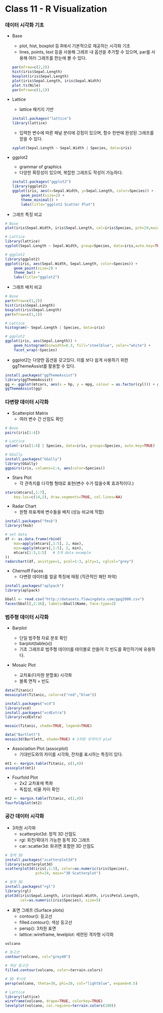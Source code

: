 # Class 11 - R Visualization

### 데이터 시각화 기초

- Base
    - plot, hist, boxplot 등 R에서 기본적으로 제공하는 시각화 기초
    - lines, points, text 등을 사용해 그래프 내 옵션을 추가할 수 있으며, par를 사용해 여러 그래프를 한눈에 볼  수 있다.
    ```r
    par(mfrow=c(2,2))  
    hist(iris$Sepal.Length)
    boxplot(iris$Sepal.Length)
    plot(iris$Sepal.Length, iris$Sepal.Width)
    plot.ts(Nile)
    par(mfrow=c(1,1)) 
    ```

- Lattice
    - lattice 패키지 기반
    ```r
    install.packages("lattice")
    library(lattice)
    ```
    - 입력한 변수에 따른 패널 분리에 강점이 있으며, 함수 한번에 완성된 그래프를 얻을 수 있다.
    ```r
    xyplot(Sepal.Length ~ Sepal.Width | Species, data=iris)
    ```

- ggplot2
    - grammar of graphics
    - 다양한 확장성이 있으며, 복잡한 그래프도 작성이 가능하다.
    ```r
    install.packages("ggplot2")
    library(ggplot2)
    ggplot(iris, aes(x=Sepal.Width, y=Sepal.Length, color=Species)) +
        geom_point(size=2) +
        theme_minimal() +
        labs(title="ggplot2 Scatter Plot")
    ```

- 그래프 특징 비교
```r
# Base
plot(iris$Sepal.Width, iris$Sepal.Length, col=iris$Species, pch=19,main="Base")

# Lattice
library(lattice)
xyplot(Sepal.Length ~ Sepal.Width, group=Species, data=iris,auto.key=TRUE, main="Lattice")

# ggplot2
library(ggplot2)
ggplot(iris, aes(Sepal.Width, Sepal.Length, color=Species)) +
    geom_point(size=2) +
    theme_bw() +
    labs(title="ggplot2")
```

- 그래프 배치 비교
```r
# Base
par(mfrow=c(1,2))
hist(iris$Sepal.Length)
boxplot(iris$Sepal.Length)
par(mfrow=c(1,1))

# Lattice
histogram(~ Sepal.Length | Species, data=iris)

# ggplot2
ggplot(iris, aes(Sepal.Length)) +
    geom_histogram(binwidth=0.3, fill="steelblue", color="white") +
    facet_wrap(~Species)
```

- ggplot2는 다양한 옵션을 갖고있다. 이를 보다 쉽게 사용하기 위한 ggThemeAssist를 활용할 수 있다.
```r
install.packages("ggThemeAssist")
library(ggThemeAssist)
gg <- ggplot(mtcars, aes(x = hp, y = mpg, colour = as.factor(cyl))) + geom_point()
ggThemeAssist(gg)
```

### 다변량 데이터 시각화

- Scatterplot Matrix
    - 여러 변수 간 산점도 확인
```r
# Base
pairs(iris[1:4])

# Lattice
splom(~iris[1:4] | Species, data=iris, groups=Species, auto.key=TRUE)

# GGally
install.packages("GGally")
library(GGally)
ggpairs(iris, columns=1:4, aes(color=Species))
```

- Stars Plot
    - 각 관측치를 다각형 형태로 표현(변수 수가 많을수록 효과적이다.)
```r
stars(mtcars[,1:7],
    key.loc=c(14,2), draw.segments=TRUE, col.lines=NA)
```

- Radar Chart
    - 원형 좌표계에 변수들을 배치 (성능 비교에 적합)
```r
install.packages("fmsb")
library(fmsb)

# set data
df <- as.data.frame(rbind(
    max=apply(mtcars[,1:5], 2, max),
    min=apply(mtcars[,1:5], 2, min),
    mtcars[1:3,1:5]   # 3개 data example
))
radarchart(df, axistype=1, pcol=1:3, plty=1, cglcol="grey")
```

- Chernoff Faces
    - 다변량 데이터를 얼굴 특징에 매핑 (직관적인 패턴 파악)
```r
install.packages("aplpack")
library(aplpack)

bball <- read.csv("http://datasets.flowingdata.com/ppg2008.csv")
faces(bball[,2:16], labels=bball$Name, face.type=2)
```

### 범주형 데이터 시각화

- Barplot
    - 단일 범주형 자료 분포 확인
    - barplot(table(x))
    - 기초 그래프로 범주형 데이터를 테이블로 만들어 각 빈도를 확인하기에 유용하다.

- Mosaic Plot
    - 교차표(다차원 분할표) 시각화
    - 블록 면적 = 빈도
```r
data(Titanic)
mosaicplot(Titanic, color=c("red","blue"))

install.packages("vcd")
library(vcd)
install.packages("vcdExtra")
library(vcdExtra)

mosaic(Titanic, shade=TRUE, legend=TRUE)

data("Bartlett")
mosaic3d(Bartlett, shade=TRUE) # 3차원 모자이크 plot
```

- Association Plot (assocplot)
    - 기대빈도와의 차이를 시각화, 잔차를 표시하는 특징이 있다.
```r
mt1 <- margin.table(Titanic, c(1,4))
assocplot(mt1)
```

- Fourfold Plot
    - 2x2 교차표에 특화
    - 독립성, 비율 차이 확인
```r
mt2 <- margin.table(Titanic, c(2,4))
fourfoldplot(mt2)
```

### 공간 데이터 시각화
- 3차원 시각화
    - scatterplot3d: 정적 3D 산점도
    - rgl: 회전/확대가 가능한 동적 3D 그래프
    - car::scatter3d: 회귀면 포함한 3D 산점도
```r
# 정적 3D
install.packages("scatterplot3d")
library(scatterplot3d)
scatterplot3d(iris[,1:3], color=as.numeric(iris$Species),
              pch=19, main="3D Scatterplot")

# 동적 3D
install.packages("rgl")
library(rgl)
plot3d(iris$Sepal.Length, iris$Sepal.Width, iris$Petal.Length,
       col=as.numeric(iris$Species), size=5)
```

- 표면 그래프 (Surface plots)
    - contour(): 등고선
    - filled.contour(): 색상 등고선
    - persp(): 3차원 표면
    - lattice::wireframe, levelplot: 세련된 격자형 시각화
```r
volcano

# 등고선
contour(volcano, col="grey40")

# 색상 등고선
filled.contour(volcano, color=terrain.colors)

# 3D 투시도
persp(volcano, theta=30, phi=20, col="lightblue", expand=0.5)

# Lattice
library(lattice)
wireframe(volcano, drape=TRUE, colorkey=TRUE)
levelplot(volcano, col.regions=terrain.colors(100))
```

